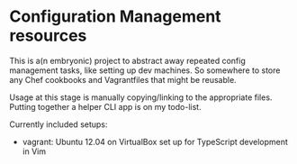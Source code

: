 # Configuration Management resources

This is a(n embryonic) project to abstract away repeated config management tasks, like setting up dev machines. So somewhere to store any Chef cookbooks and Vagrantfiles that might be reusable.

Usage at this stage is manually copying/linking to the appropriate files. Putting together a helper CLI app is on my todo-list.

Currently included setups:
* vagrant: Ubuntu 12.04 on VirtualBox set up for TypeScript development in Vim
